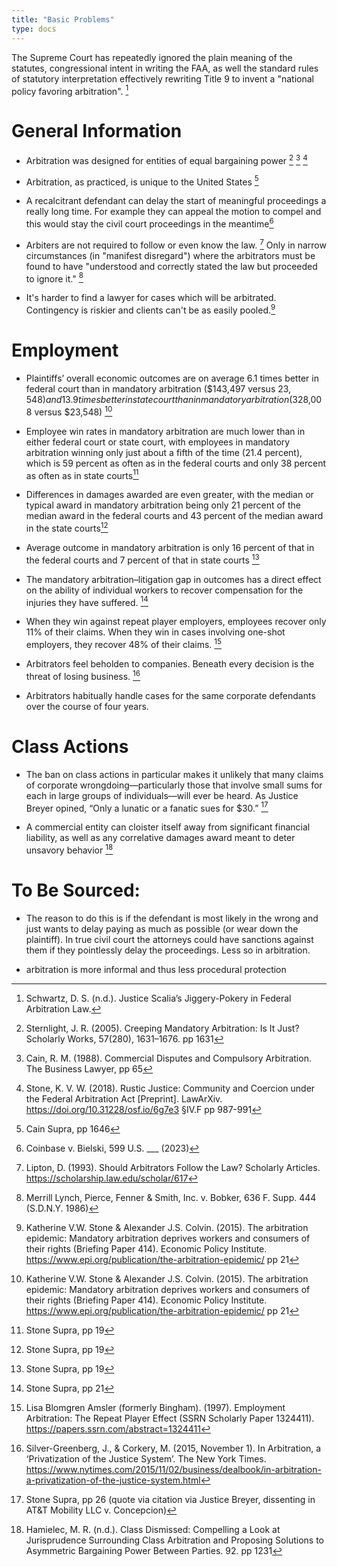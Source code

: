 ```yaml
---
title: "Basic Problems"
type: docs
---
```


The Supreme Court has repeatedly ignored the plain meaning of the statutes, congressional intent in writing the FAA, as well the standard rules of statutory interpretation effectively rewriting Title 9 to invent a "national policy favoring arbitration". [^14]

# General Information

- Arbitration was designed for entities of equal bargaining power [^1] [^2] [^15]

- Arbitration, as practiced, is unique to the United States [^10]

- A recalcitrant defendant can delay the start of meaningful proceedings a really long time. For example they can appeal the motion to compel and this would stay the civil court proceedings in the meantime[^3]

- Arbiters are not required to follow or even know the law. [^5] Only in narrow circumstances (in "manifest disregard") where the arbitrators must be found to have "understood and correctly stated the law but proceeded to ignore it." [^6]

- It's harder to find a lawyer for cases which will be arbitrated. Contingency is riskier and clients can't be as easily pooled.[^4]


# Employment

- Plaintiffs’ overall economic outcomes are on average 6.1 times better in federal court than in mandatory arbitration ($143,497 versus $23,548) and 13.9 times better in state court than in mandatory arbitration ($328,008 versus $23,548) [^4]

- Employee win rates in mandatory arbitration are much lower than in either federal court or state court, with employees in mandatory arbitration winning only just about a fifth of the time (21.4 percent), which is 59 percent as often as in the federal courts and only 38 percent as often as in state courts[^7]

- Differences in damages awarded are even greater, with the median or typical award in mandatory arbitration being only 21 percent of the median award in the federal courts and 43 percent of the median award in the state courts[^7]

- Average outcome in mandatory arbitration is only 16 percent of that in the federal courts and 7 percent of that in state courts [^7]

- The mandatory arbitration–litigation gap in outcomes has a direct effect on the ability of individual workers to recover compensation for the injuries they have suffered. [^9]

- When they win against repeat player employers, employees recover only 11% of their claims. When they win in cases involving one-shot employers, they recover 48% of their claims. [^12]

- Arbitrators feel beholden to companies. Beneath every decision is the threat of losing business. [^13]

- Arbitrators habitually handle cases for the same corporate defendants over the course of four years.


# Class Actions

- The ban on class actions in particular makes it unlikely that many claims of corporate wrongdoing—particularly those that involve small sums for each in large groups of individuals—will ever be heard. As Justice Breyer opined, “Only a lunatic or a fanatic sues for $30.” [^8]

- A commercial entity can cloister itself away from significant financial liability, as well as any correlative damages award meant to deter unsavory behavior [^11]

[^1]: Sternlight, J. R. (2005). Creeping Mandatory Arbitration: Is It Just? Scholarly Works, 57(280), 1631–1676. pp 1631

[^2]: Cain, R. M. (1988). Commercial Disputes and Compulsory Arbitration. The Business Lawyer, pp 65

[^3]: Coinbase v. Bielski, 599 U.S. ___ (2023)

[^4]:  Katherine V.W. Stone & Alexander J.S. Colvin. (2015). The arbitration epidemic: Mandatory arbitration deprives workers and consumers of their rights (Briefing Paper 414). Economic Policy Institute. https://www.epi.org/publication/the-arbitration-epidemic/ pp 21

[^5]: Lipton, D. (1993). Should Arbitrators Follow the Law? Scholarly Articles. https://scholarship.law.edu/scholar/617

[^6]: Merrill Lynch, Pierce, Fenner & Smith, Inc. v. Bobker, 636 F. Supp. 444 (S.D.N.Y. 1986)

[^7]: Stone Supra, [^4] pp 19

[^8]: Stone Supra, [^4] pp 26 (quote via citation via Justice Breyer, dissenting in AT&T Mobility LLC v. Concepcion)

[^9]: Stone Supra, [^4] pp 21

[^10]: Cain Supra, [^2] pp 1646

[^11]: Hamielec, M. R. (n.d.). Class Dismissed: Compelling a Look at Jurisprudence Surrounding Class Arbitration and Proposing Solutions to Asymmetric Bargaining Power Between Parties. 92. pp 1231

[^12]: Lisa Blomgren Amsler (formerly Bingham). (1997). Employment Arbitration: The Repeat Player Effect (SSRN Scholarly Paper 1324411). https://papers.ssrn.com/abstract=1324411

[^13]: Silver-Greenberg, J., & Corkery, M. (2015, November 1). In Arbitration, a ‘Privatization of the Justice System’. The New York Times. https://www.nytimes.com/2015/11/02/business/dealbook/in-arbitration-a-privatization-of-the-justice-system.html

[^14]: Schwartz, D. S. (n.d.). Justice Scalia’s Jiggery-Pokery in Federal Arbitration Law.

[^15]: Stone, K. V. W. (2018). Rustic Justice: Community and Coercion under the Federal Arbitration Act [Preprint]. LawArXiv. https://doi.org/10.31228/osf.io/6g7e3 §IV.F pp 987-991



# To Be Sourced:

- The reason to do this is if the defendant is most likely in the wrong and just wants to delay paying as much as possible (or wear down the plaintiff). In true civil court the attorneys could have sanctions against them if they pointlessly delay the proceedings. Less so in arbitration.

- arbitration is more informal and thus less procedural protection
